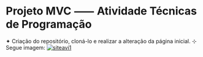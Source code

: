 # Projeto MVC ⸺ Atividade Técnicas de Programação
✦ Criação do repositório, cloná-lo e realizar a alteração da página inicial.
⊹ Segue imagem:
<a href="https://ibb.co/mHPVnKF"><img src="https://i.ibb.co/WcR4rXp/siteavi1.png" alt="siteavi1" border="0"></a>

